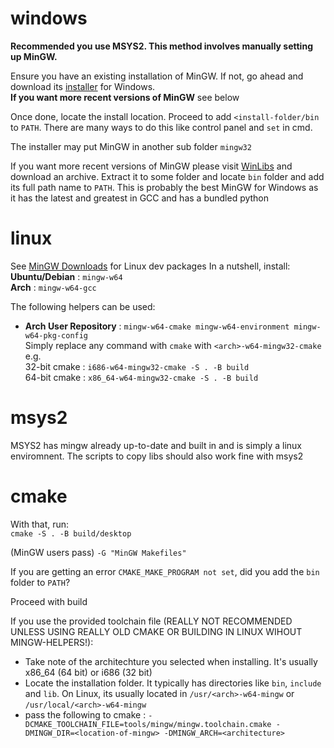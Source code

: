 # windows
**Recommended you use MSYS2. This method involves manually setting up MinGW.**  

Ensure you have an existing installation of MinGW. If not, go ahead and download its [installer](http://sourceforge.net/projects/mingw-w64/files/Toolchains%20targetting%20Win32/Personal%20Builds/mingw-builds/installer/mingw-w64-install.exe/download) for Windows.  
**If you want more recent versions of MinGW** see below

Once done, locate the install location. Proceed to add `<install-folder/bin` to `PATH`. There are many ways to do this like control panel and `set` in cmd.

The installer may put MinGW in another sub folder `mingw32`

If you want more recent versions of MinGW please visit [WinLibs](https://winlibs.com) and download an archive. Extract it to some folder and locate `bin` folder and add its full path name to `PATH`. This is probably the best MinGW for Windows as it has the latest and greatest in GCC and has a bundled python

# linux
See [MinGW Downloads](https://www.mingw-w64.org/downloads/) for Linux dev packages
In a nutshell, install:  
**Ubuntu/Debian** : `mingw-w64`  
**Arch** : `mingw-w64-gcc` 

The following helpers can be used:  
- **Arch User Repository** : `mingw-w64-cmake mingw-w64-environment mingw-w64-pkg-config`  
  Simply replace any command with `cmake` with `<arch>-w64-mingw32-cmake` 
  e.g.  
  32-bit cmake : `i686-w64-mingw32-cmake -S . -B build`  
  64-bit cmake : `x86_64-w64-mingw32-cmake -S . -B build`  


# msys2
MSYS2 has mingw already up-to-date and built in and is simply a linux enviromnent. The scripts to copy libs should also work fine with msys2

# cmake

With that, run:  
`cmake -S . -B build/desktop`

(MinGW users pass) `-G "MinGW Makefiles"`

If you are getting an error `CMAKE_MAKE_PROGRAM not set`, did you add the `bin` folder to `PATH`?

Proceed with build  

If you use the provided toolchain file (REALLY NOT RECOMMENDED UNLESS USING REALLY OLD CMAKE OR BUILDING IN LINUX WIHOUT MINGW-HELPERS!):
- Take note of the architechture you selected when installing. It's usually x86_64 (64 bit) or i686 (32 bit)
- Locate the installation folder. It typically has directories like `bin`, `include` and `lib`. On Linux, its usually located in `/usr/<arch>-w64-mingw` or `/usr/local/<arch>-w64-mingw`
- pass the following to cmake : `-DCMAKE_TOOLCHAIN_FILE=tools/mingw/mingw.toolchain.cmake -DMINGW_DIR=<location-of-mingw> -DMINGW_ARCH=<architecture>`






